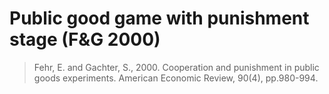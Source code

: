 # Public good game with punishment stage (F&G 2000)

> Fehr, E. and Gachter, S., 2000. Cooperation and punishment in public goods experiments.
 American Economic Review, 90(4), pp.980-994.
 
 